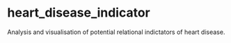 # heart_disease_indicator
Analysis and visualisation of potential relational indictators of heart disease.
